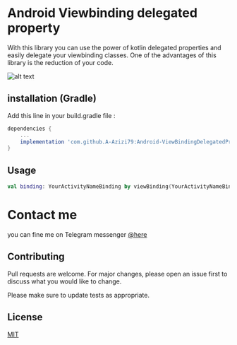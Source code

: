 # Android Viewbinding delegated property 

With this library you can use the power of kotlin delegated properties and easily delegate your viewbinding classes.
One of the advantages of this library is the reduction of your code.

![alt text](https://uupload.ir/files/89dr_1_mbgf3jidykv-5_b_dsnr8g_(1).png)
## installation (Gradle)

Add this line in your build.gradle file :

```gradle
dependencies {
    ...
    implementation 'com.github.A-Azizi79:Android-ViewBindingDelegatedProperty-kotlin:0.1.0'
}
```

## Usage

```kotlin
val binding: YourActivityNameBinding by viewBinding(YourActivityNameBinding::inflate)
```
# Contact me 
you can fine me on Telegram messenger [@here](https://t.me/Ali_AZ1379)
## Contributing
Pull requests are welcome. For major changes, please open an issue first to discuss what you would like to change.

Please make sure to update tests as appropriate.

## License
[MIT](https://choosealicense.com/licenses/mit/)
